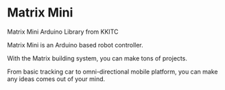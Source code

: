 # Matrix Mini 
Matrix Mini Arduino Library from KKITC

Matrix Mini is an Arduino based robot controller. 

With the Matrix building system, you can make tons of projects. 

From basic tracking car to omni-directional mobile platform, you can make any ideas comes out of your mind.
